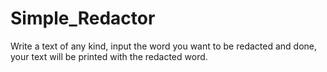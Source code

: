# Simple_Redactor
Write a text of any kind, input the word you want to be redacted and done, your text will be printed with the redacted word.
